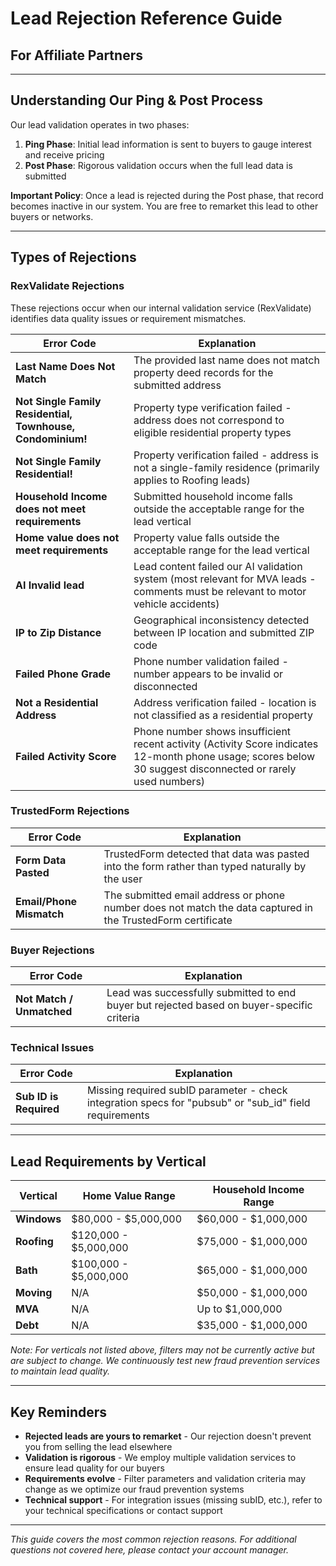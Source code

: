 # Lead Rejection Reference Guide
## For Affiliate Partners

---

## Understanding Our Ping & Post Process

Our lead validation operates in two phases:

1. **Ping Phase**: Initial lead information is sent to buyers to gauge interest and receive pricing
2. **Post Phase**: Rigorous validation occurs when the full lead data is submitted

**Important Policy**: Once a lead is rejected during the Post phase, that record becomes inactive in our system. You are free to remarket this lead to other buyers or networks.

---

## Types of Rejections

### RexValidate Rejections
These rejections occur when our internal validation service (RexValidate) identifies data quality issues or requirement mismatches.

| Error Code | Explanation |
|------------|-------------------------|
| **Last Name Does Not Match** | The provided last name does not match property deed records for the submitted address |
| **Not Single Family Residential, Townhouse, Condominium!** | Property type verification failed - address does not correspond to eligible residential property types |
| **Not Single Family Residential!** | Property verification failed - address is not a single-family residence (primarily applies to Roofing leads) |
| **Household Income does not meet requirements** | Submitted household income falls outside the acceptable range for the lead vertical |
| **Home value does not meet requirements** | Property value falls outside the acceptable range for the lead vertical |
| **AI Invalid lead** | Lead content failed our AI validation system (most relevant for MVA leads - comments must be relevant to motor vehicle accidents) |
| **IP to Zip Distance** | Geographical inconsistency detected between IP location and submitted ZIP code |
| **Failed Phone Grade** | Phone number validation failed - number appears to be invalid or disconnected |
| **Not a Residential Address** | Address verification failed - location is not classified as a residential property |
| **Failed Activity Score** | Phone number shows insufficient recent activity (Activity Score indicates 12-month phone usage; scores below 30 suggest disconnected or rarely used numbers) |

### TrustedForm Rejections

| Error Code | Explanation |
|------------|-------------|
| **Form Data Pasted** | TrustedForm detected that data was pasted into the form rather than typed naturally by the user |
| **Email/Phone Mismatch** | The submitted email address or phone number does not match the data captured in the TrustedForm certificate |

### Buyer Rejections

| Error Code | Explanation |
|------------|-------------|
| **Not Match / Unmatched** | Lead was successfully submitted to end buyer but rejected based on buyer-specific criteria |

### Technical Issues

| Error Code | Explanation |
|------------|-------------|
| **Sub ID is Required** | Missing required subID parameter - check integration specs for "pubsub" or "sub_id" field requirements |

---

## Lead Requirements by Vertical

| Vertical | Home Value Range | Household Income Range |
|----------|------------------|----------------------|
| **Windows** | $80,000 - $5,000,000 | $60,000 - $1,000,000 |
| **Roofing** | $120,000 - $5,000,000 | $75,000 - $1,000,000 |
| **Bath** | $100,000 - $5,000,000 | $65,000 - $1,000,000 |
| **Moving** | N/A | $50,000 - $1,000,000 |
| **MVA** | N/A | Up to $1,000,000 |
| **Debt** | N/A | $35,000 - $1,000,000 |

*Note: For verticals not listed above, filters may not be currently active but are subject to change. We continuously test new fraud prevention services to maintain lead quality.*

---

## Key Reminders

- **Rejected leads are yours to remarket** - Our rejection doesn't prevent you from selling the lead elsewhere
- **Validation is rigorous** - We employ multiple validation services to ensure lead quality for our buyers
- **Requirements evolve** - Filter parameters and validation criteria may change as we optimize our fraud prevention systems
- **Technical support** - For integration issues (missing subID, etc.), refer to your technical specifications or contact support

---

*This guide covers the most common rejection reasons. For additional questions not covered here, please contact your account manager.*
